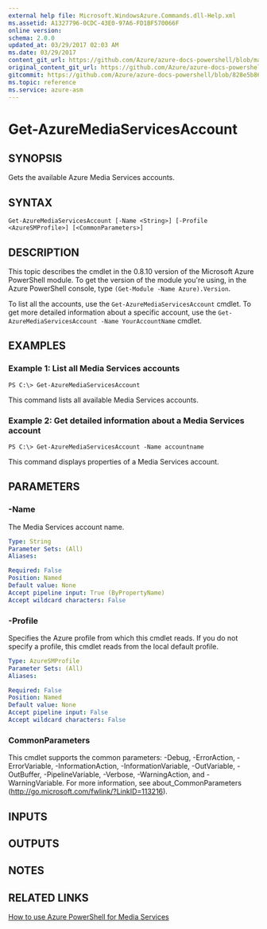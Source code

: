 ```yaml
---
external help file: Microsoft.WindowsAzure.Commands.dll-Help.xml
ms.assetid: A1327796-0CDC-43E0-97A6-FD1BF570066F
online version:
schema: 2.0.0
updated_at: 03/29/2017 02:03 AM
ms.date: 03/29/2017
content_git_url: https://github.com/Azure/azure-docs-powershell/blob/master/azureps-cmdlets-docs/ServiceManagement/Azure/v3.7.0/Get-AzureMediaServicesAccount.md
original_content_git_url: https://github.com/Azure/azure-docs-powershell/blob/master/azureps-cmdlets-docs/ServiceManagement/Azure/v3.7.0/Get-AzureMediaServicesAccount.md
gitcommit: https://github.com/Azure/azure-docs-powershell/blob/828e5b8648af6bdf3119ffe0cd409647f00de183
ms.topic: reference
ms.service: azure-asm
---
```


# Get-AzureMediaServicesAccount

## SYNOPSIS
Gets the available Azure Media Services accounts.

## SYNTAX

```
Get-AzureMediaServicesAccount [-Name <String>] [-Profile <AzureSMProfile>] [<CommonParameters>]
```

## DESCRIPTION
This topic describes the cmdlet in the 0.8.10 version of the Microsoft Azure PowerShell module.
To get the version of the module you're using, in the Azure PowerShell console, type `(Get-Module -Name Azure).Version`.

To list all the accounts, use the `Get-AzureMediaServicesAccount` cmdlet.
To get more detailed information about a specific account, use the `Get-AzureMediaServicesAccount -Name YourAccountName` cmdlet.

## EXAMPLES

### Example 1: List all Media Services accounts
```
PS C:\> Get-AzureMediaServicesAccount
```

This command lists all available Media Services accounts.

### Example 2: Get detailed information about a Media Services account
```
PS C:\> Get-AzureMediaServicesAccount -Name accountname
```

This command displays properties of a Media Services account.

## PARAMETERS

### -Name
The Media Services account name.

```yaml
Type: String
Parameter Sets: (All)
Aliases: 

Required: False
Position: Named
Default value: None
Accept pipeline input: True (ByPropertyName)
Accept wildcard characters: False
```

### -Profile
Specifies the Azure profile from which this cmdlet reads.
If you do not specify a profile, this cmdlet reads from the local default profile.

```yaml
Type: AzureSMProfile
Parameter Sets: (All)
Aliases: 

Required: False
Position: Named
Default value: None
Accept pipeline input: False
Accept wildcard characters: False
```

### CommonParameters
This cmdlet supports the common parameters: -Debug, -ErrorAction, -ErrorVariable, -InformationAction, -InformationVariable, -OutVariable, -OutBuffer, -PipelineVariable, -Verbose, -WarningAction, and -WarningVariable. For more information, see about_CommonParameters (http://go.microsoft.com/fwlink/?LinkID=113216).

## INPUTS

## OUTPUTS

## NOTES

## RELATED LINKS

[How to use Azure PowerShell for Media Services](http://go.microsoft.com/fwlink/?LinkId=324179)


